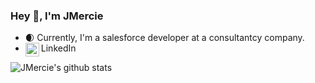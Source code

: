 ### Hey 👋, I'm JMercie

- 🌒 Currently, I'm a salesforce developer at a consultantcy company.
- LinkedIn <a href="https://www.linkedin.com/in/joseph-mercie-campos-505009155/"> 
  <img align="left" alt="Joseph LinkdeIn" width="22px" src="https://cdn.jsdelivr.net/npm/simple-icons@v3/icons/linkedin.svg" />
</a>


![JMercie's github stats](https://github-readme-stats.vercel.app/api?username=JMercie&show_icons=true&hide_border=true)
